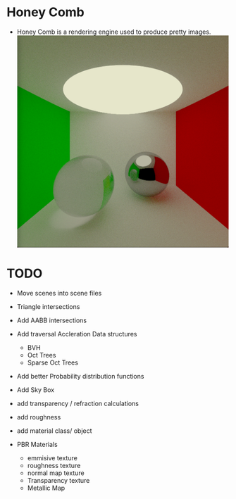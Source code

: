 # Honey Comb

- Honey Comb is a rendering engine used to produce pretty images.
![fig1](1000x1000px_cornell_box.JPG)

# TODO

- Move scenes into scene files
- Triangle intersections
- Add AABB intersections
- Add traversal Accleration Data structures
  - BVH
  - Oct Trees
  - Sparse Oct Trees 
- Add better Probability distribution functions
- Add Sky Box
- add transparency / refraction calculations
- add roughness
- add material class/ object 


- PBR Materials
  - emmisive texture
  - roughness texture
  - normal map texture
  - Transparency texture
  - Metallic Map
